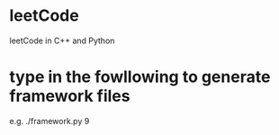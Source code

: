 # leetCode
leetCode in C++ and Python


# type in the fowllowing to generate framework files
e.g.    ./framework.py 9

